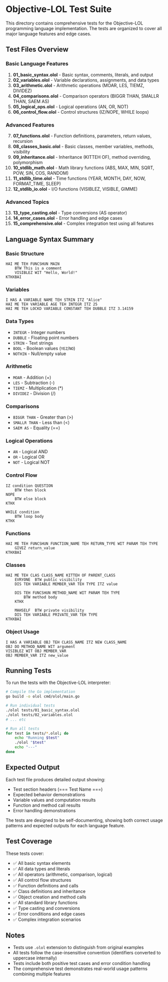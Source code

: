 # Objective-LOL Test Suite

This directory contains comprehensive tests for the Objective-LOL programming language implementation. The tests are organized to cover all major language features and edge cases.

## Test Files Overview

### Basic Language Features
1. **01_basic_syntax.olol** - Basic syntax, comments, literals, and output
2. **02_variables.olol** - Variable declarations, assignments, and data types
3. **03_arithmetic.olol** - Arithmetic operations (MOAR, LES, TIEMZ, DIVIDEZ)
4. **04_comparisons.olol** - Comparison operators (BIGGR THAN, SMALLR THAN, SAEM AS)
5. **05_logical_ops.olol** - Logical operations (AN, OR, NOT)
6. **06_control_flow.olol** - Control structures (IZ/NOPE, WHILE loops)

### Advanced Features
7. **07_functions.olol** - Function definitions, parameters, return values, recursion
8. **08_classes_basic.olol** - Basic classes, member variables, methods, visibility
9. **09_inheritance.olol** - Inheritance (KITTEH OF), method overriding, polymorphism
10. **10_stdlib_math.olol** - Math library functions (ABS, MAX, MIN, SQRT, POW, SIN, COS, RANDOM)
11. **11_stdlib_time.olol** - Time functions (YEAR, MONTH, DAY, NOW, FORMAT_TIME, SLEEP)
12. **12_stdlib_io.olol** - I/O functions (VISIBLEZ, VISIBLE, GIMME)

### Advanced Topics
13. **13_type_casting.olol** - Type conversions (AS operator)
14. **14_error_cases.olol** - Error handling and edge cases
15. **15_comprehensive.olol** - Complex integration test using all features

## Language Syntax Summary

### Basic Structure
```lol
HAI ME TEH FUNCSHUN MAIN
    BTW This is a comment
    VISIBLEZ WIT "Hello, World!"
KTHXBAI
```

### Variables
```lol
I HAS A VARIABLE NAME TEH STRIN ITZ "Alice"
HAI ME TEH VARIABLE AGE TEH INTEGR ITZ 25
HAI ME TEH LOCKD VARIABLE CONSTANT TEH DUBBLE ITZ 3.14159
```

### Data Types
- `INTEGR` - Integer numbers
- `DUBBLE` - Floating point numbers  
- `STRIN` - Text strings
- `BOOL` - Boolean values (`YEZ`/`NO`)
- `NOTHIN` - Null/empty value

### Arithmetic
- `MOAR` - Addition (+)
- `LES` - Subtraction (-)
- `TIEMZ` - Multiplication (*)
- `DIVIDEZ` - Division (/)

### Comparisons  
- `BIGGR THAN` - Greater than (>)
- `SMALLR THAN` - Less than (<)
- `SAEM AS` - Equality (==)

### Logical Operations
- `AN` - Logical AND
- `OR` - Logical OR  
- `NOT` - Logical NOT

### Control Flow
```lol
IZ condition QUESTION
    BTW then block
NOPE
    BTW else block
KTHX

WHILE condition
    BTW loop body
KTHX
```

### Functions
```lol
HAI ME TEH FUNCSHUN FUNCTION_NAME TEH RETURN_TYPE WIT PARAM TEH TYPE
    GIVEZ return_value
KTHXBAI
```

### Classes
```lol
HAI ME TEH CLAS CLASS_NAME KITTEH OF PARENT_CLASS
    EVRYONE  BTW public visibility
    DIS TEH VARIABLE MEMBER_VAR TEH TYPE ITZ value
    
    DIS TEH FUNCSHUN METHOD_NAME WIT PARAM TEH TYPE
        BTW method body
    KTHX
    
    MAHSELF  BTW private visibility
    DIS TEH VARIABLE PRIVATE_VAR TEH TYPE
KTHXBAI
```

### Object Usage
```lol
I HAS A VARIABLE OBJ TEH CLASS_NAME ITZ NEW CLASS_NAME
OBJ DO METHOD_NAME WIT argument
VISIBLEZ WIT OBJ MEMBER_VAR
OBJ MEMBER_VAR ITZ new_value
```

## Running Tests

To run the tests with the Objective-LOL interpreter:

```bash
# Compile the Go implementation
go build -o olol cmd/olol/main.go

# Run individual tests
./olol tests/01_basic_syntax.olol
./olol tests/02_variables.olol
# ... etc

# Run all tests
for test in tests/*.olol; do
    echo "Running $test"
    ./olol "$test"
    echo "---"
done
```

## Expected Output

Each test file produces detailed output showing:
- Test section headers (=== Test Name ===)
- Expected behavior demonstrations
- Variable values and computation results
- Function and method call results
- Error handling demonstrations

The tests are designed to be self-documenting, showing both correct usage patterns and expected outputs for each language feature.

## Test Coverage

These tests cover:
- ✅ All basic syntax elements
- ✅ All data types and literals
- ✅ All operators (arithmetic, comparison, logical)
- ✅ All control flow structures  
- ✅ Function definitions and calls
- ✅ Class definitions and inheritance
- ✅ Object creation and method calls
- ✅ All standard library functions
- ✅ Type casting and conversions
- ✅ Error conditions and edge cases
- ✅ Complex integration scenarios

## Notes

- Tests use `.olol` extension to distinguish from original examples
- All tests follow the case-insensitive convention (identifiers converted to uppercase internally)
- Tests include both positive test cases and error condition handling
- The comprehensive test demonstrates real-world usage patterns combining multiple features